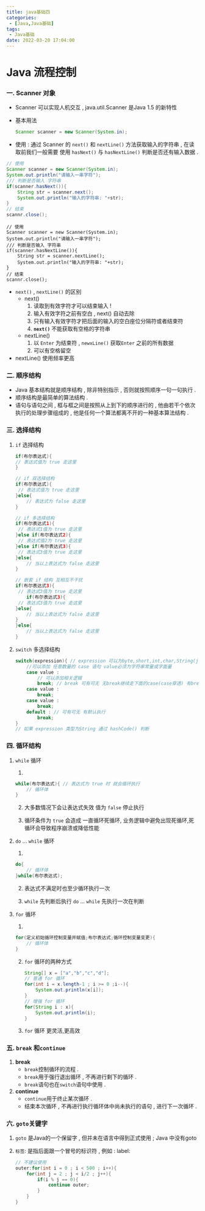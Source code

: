 ```yaml
---
title: java基础四
categories: 
 - [Java,Java基础]
tags: 
 - Java基础
date: 2022-03-20 17:04:00
---
```


# Java 流程控制

### 一. Scanner 对象

- Scanner 可以实现人机交互 , java.util.Scanner 是Java 1.5 的新特性

- 基本用法

  ```java
  Scanner scanner = new Scanner(System.in);
  ```

- 使用 : 通过 Scanner 的 `next()` 和 `nextLine()` 方法获取输入的字符串 , 在读取前我们一般需要 使用 `hasNext()` 与 `hasNextLine()` 判断是否还有输入数据 . 

```java
// 使用
Scanner scanner = new Scanner(System.in);
System.out.println("请输入一串字符");
/// 判断是否输入 字符串
if(scanner.hasNext()){
    String str = scanner.next();
    System.out.println("输入的字符串: "+str);
}
// 结束
scannr.close();

```

```
// 使用
Scanner scanner = new Scanner(System.in);
System.out.println("请输入一串字符");
/// 判断是否输入 字符串
if(scanner.hasNextLine()){
    String str = scanner.nextLine();
    System.out.println("输入的字符串: "+str);
}
// 结束
scannr.close();
```

- `next()` , `nextLine()` 的区别
  - next()
    1. 读取到有效字符才可以结束输入 !
    2. 输入有效字符之前有空白 , next()  自动去除
    3. 只有输入有效字符才把后面的输入的空白座位分隔符或者结束符
    4. **`next()`** 不能获取有空格的字符串
  - nextLine()
    1. 以 `Enter` 为结束符 , `newxLine()` 获取`Enter` 之前的所有数据
    2. 可以有空格留空
- nextLine() 使用频率更高

### 二. 顺序结构

- Java 基本结构就是顺序结构 , 除非特别指示 , 否则就按照顺序一句一句执行 . 
- 顺序结构是最简单的算法结构 . 
- 语句与语句之间 , 框与框之间是按照从上到下的顺序进行的 , 他由若干个依次执行的处理步骤组成的 , 他是任何一个算法都离不开的一种基本算法结构 . 

### 三. 选择结构

1. `if` 选择结构

   ```java
   if(布尔表达式){
   // 表达式值为 true 走这里
   }
   
   // if 双选择结构
   if(布尔表达式){
   	// 表达式值为 true 走这里
   }else{
       // 表达式为 false 走这里
   }
   
   // if 多选择结构
   if(布尔表达式1){
   	// 表达式1值为 true 走这里
   }else if(布尔表达式2){
   	// 表达式值2为 true 走这里
   }else if(布尔表达式3){
   	// 表达式3值为 true 走这里
   }else{
       // 当以上表达式为 false 走这里
   }
   
   // 嵌套 if 结构 互相互不干扰
   if(布尔表达式3){
   	// 表达式3值为 true 走这里
       if(布尔表达式3){
   	// 表达式3值为 true 走这里
   }else{
       // 当以上表达式为 false 走这里
   }
   }else{
       // 当以上表达式为 false 走这里
   }
   
   ```

2. `switch` 多选择结构 

   ```java
   switch(expression){ // expression 可以为byte,short,int,char,String(jdk 7 之后)
       //可以添加 任意数量的 case 语句 value必须为字符串常量或字面量
       case value :　
           // 可以添加相关逻辑
           break; // break 可有可无 无break继续走下面的case(case穿透) 有break 终止 
       case value :　
           break;
       case value :　
           break;
       default : // 可有可无 有默认执行
           break;
   }
   // 如果 expression 类型为String 通过 hashCode() 判断
   ```

###  四. 循环结构

1. `while` 循环

   1. 
      
      ```java
      while(布尔表达式){ // 表达式为 true 时 就会循环执行 
          // 循环体
      }
      ```
      
      
      
   2. 大多数情况下会让表达式失效 值为 `false` 停止执行

   3. 循环条件为 `true` 会造成 一直循环死循环, 业务逻辑中避免出现死循环,死循环会导致程序崩溃或降低性能

2. `do` ... `while` 循环

   1. 
      
      ```java
      do{
          // 循环体
      }while(布尔表达式);
      ```
      
      
      
   2.  表达式不满足时也至少循环执行一次

   3. `while` 先判断后执行 `do` ... `while` 先执行一次在判断

3. `for` 循环

   1. 
      
      ```java
      for(定义初始循环控制变量并赋值;布尔表达式;循环控制变量变更){
          // 循环体
      }
      ```
      
      
      
   2. `for` 循环的两种方式
   
      ```java
      String[] x = ["a","b","c","d"];
      // 普通 for 循环
      for(int i = x.length-1 ; i >= 0 ;i--){
          System.out.println(x[i]);
      }
      // 增强 for 循环
      for(String i : x){
          System.out.println(i);
      }
      ```
   
      
   
   3. `for` 循环 更灵活,更高效

### 五. `break` 和`continue`

1. **break**
   - `break`控制循环的流程 .
   - `break`用于强行退出循环 , 不再进行剩下的循环 . 
   - `break`语句也在`switch`语句中使用 . 
2. **continue**
   - `continue`用于终止某次循环 . 
   - 结束本次循环 , 不再进行执行循环体中尚未执行的语句 , 进行下一次循环 . 

### 六. `goto`关键字

1. `goto` 是Java的一个保留字 , 但并未在语言中得到正式使用 ; Java 中没有goto

2. `标签`: 是指后面跟一个冒号的标识符 , 例如 : label:

   ```java
   // 不建议使用	
   outer:for(int i = 0 ; i < 500 ; i++){
       for(int j = 2 ; j < i/2 ; j++){
           if(i % j == 0){
               continue outer;
           }
       }
   }
   ```

   

